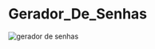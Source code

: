 # Gerador_De_Senhas

![gerador de senhas](https://github.com/w4rCode/Gerador_De_Senhas/assets/84465419/5c1bdb90-611e-45e1-985e-2ab6191d4c55)
